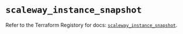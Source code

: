 # `scaleway_instance_snapshot`

Refer to the Terraform Registory for docs: [`scaleway_instance_snapshot`](https://registry.terraform.io/providers/scaleway/scaleway/2.22.0/docs/resources/instance_snapshot).
